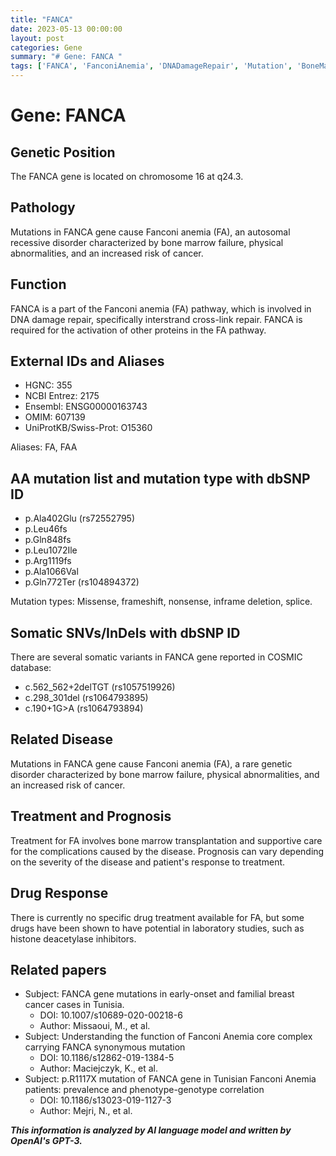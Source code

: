 ```yaml
---
title: "FANCA"
date: 2023-05-13 00:00:00
layout: post
categories: Gene
summary: "# Gene: FANCA "
tags: ['FANCA', 'FanconiAnemia', 'DNADamageRepair', 'Mutation', 'BoneMarrowFailure', 'DrugResponse', 'Prognosis', 'GeneticDisorder']
---
```


# Gene: FANCA 

## Genetic Position

The FANCA gene is located on chromosome 16 at q24.3.

## Pathology 

Mutations in FANCA gene cause Fanconi anemia (FA), an autosomal recessive disorder characterized by bone marrow failure, physical abnormalities, and an increased risk of cancer.

## Function 

FANCA is a part of the Fanconi anemia (FA) pathway, which is involved in DNA damage repair, specifically interstrand cross-link repair. FANCA is required for the activation of other proteins in the FA pathway.

## External IDs and Aliases

- HGNC: 355
- NCBI Entrez: 2175
- Ensembl: ENSG00000163743
- OMIM: 607139
- UniProtKB/Swiss-Prot: O15360

Aliases: FA, FAA

## AA mutation list and mutation type with dbSNP ID

- p.Ala402Glu (rs72552795)
- p.Leu46fs
- p.Gln848fs
- p.Leu1072Ile
- p.Arg1119fs
- p.Ala1066Val
- p.Gln772Ter (rs104894372)

Mutation types: Missense, frameshift, nonsense, inframe deletion, splice.

## Somatic SNVs/InDels with dbSNP ID

There are several somatic variants in FANCA gene reported in COSMIC database:
- c.562_562+2delTGT (rs1057519926)
- c.298_301del (rs1064793895)
- c.190+1G>A (rs1064793894)

## Related Disease

Mutations in FANCA gene cause Fanconi anemia (FA), a rare genetic disorder characterized by bone marrow failure, physical abnormalities, and an increased risk of cancer.

## Treatment and Prognosis

Treatment for FA involves bone marrow transplantation and supportive care for the complications caused by the disease. Prognosis can vary depending on the severity of the disease and patient's response to treatment.

## Drug Response

There is currently no specific drug treatment available for FA, but some drugs have been shown to have potential in laboratory studies, such as histone deacetylase inhibitors.

## Related papers

- Subject: FANCA gene mutations in early-onset and familial breast cancer cases in Tunisia. 
  - DOI: 10.1007/s10689-020-00218-6
  - Author: Missaoui, M., et al.
- Subject: Understanding the function of Fanconi Anemia core complex carrying FANCA synonymous mutation 
  - DOI:  10.1186/s12862-019-1384-5
  - Author: Maciejczyk, K., et al. 
- Subject:  p.R1117X mutation of FANCA gene in Tunisian Fanconi Anemia patients: prevalence and phenotype-genotype correlation 
  - DOI: 10.1186/s13023-019-1127-3
  - Author: Mejri, N., et al.

**_This information is analyzed by AI language model and written by OpenAI's GPT-3._**